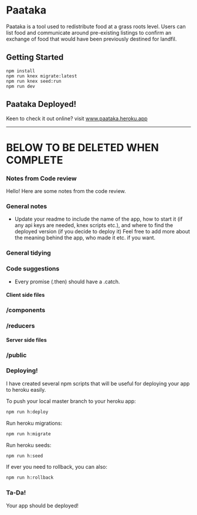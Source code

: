 # Paataka
Paataka is a tool used to redistribute food at a grass roots level. Users can list food and communicate around pre-existing listings to confirm an exchange of food that would have been previously destined for landfil.

## Getting Started
```
npm install
npm run knex migrate:latest
npm run knex seed:run
npm run dev
```
## Paataka Deployed!
Keen to check it out online? visit www.paataka.heroku.app


-----------------------------------
# BELOW TO BE DELETED WHEN COMPLETE
### Notes from Code review

Hello! Here are some notes from the code review.

### General notes
* Update your readme to include the name of the app, how to start it (if any api keys are needed, knex scripts etc.), and where to find the deployed version (if you decide to deploy it) Feel free to add more about the meaning behind the app, who made it etc. if you want.

### General tidying


### Code suggestions
* Every promise (.then) should have a .catch.

#### Client side files

### /components

### /reducers

#### Server side files

### /public



### Deploying!

I have created several npm scripts that will be useful for deploying your app to heroku easily.

To push your local master branch to your heroku app:
```sh
npm run h:deploy
```

Run heroku migrations:
```sh
npm run h:migrate
```

Run heroku seeds:
```sh
npm run h:seed
```

If ever you need to rollback, you can also:
```sh
npm run h:rollback
```


### Ta-Da!
Your app should be deployed!
